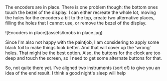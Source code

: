 The encoders are in place. There is one problem though: the bottom ones touch the bezel of the display. I can either recreate the whole lot, moving the holes for the encoders a bit to the top, create two alternative places, filling the holes that I cannot use, or remove the bezel of the display.

![Encoders in place](assets/knobs in place.jpg)

Since I'm also not happy with the paintjob, I am considering to apply some black foil to make things look better. And that will cover up the 'wrong' holes. That might be the best option. Also, the buttons for the clock are too deep and touch the screen, so I need to get some alternate buttons for that.

So, not quite there yet. I've aligned two instruments (sort of) to give you an idea of the end result. I think a good night's sleep will help